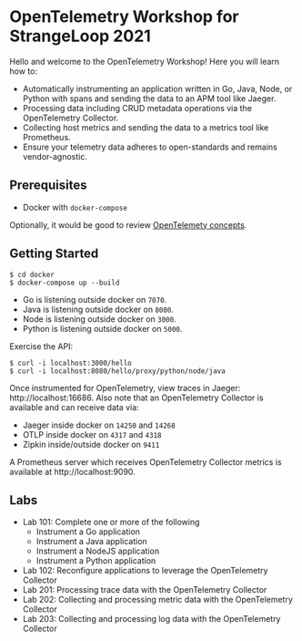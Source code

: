 # OpenTelemetry Workshop for StrangeLoop 2021

Hello and welcome to the OpenTelemetry Workshop! Here you will learn how to:

- Automatically instrumenting an application written in Go, Java, Node, or Python
  with spans and sending the data to an APM tool like Jaeger.
- Processing data including CRUD metadata operations via the OpenTelemetry
  Collector.
- Collecting host metrics and sending the data to a metrics tool like
  Prometheus.
- Ensure your telemetry data adheres to open-standards and remains
  vendor-agnostic.

## Prerequisites

- Docker with `docker-compose`

Optionally, it would be good to review [OpenTelemety
concepts](https://opentelemetry.io/docs/concepts/).

## Getting Started

```
$ cd docker
$ docker-compose up --build
```

- Go is listening outside docker on `7070`.
- Java is listening outside docker on `8080`.
- Node is listening outside docker on `3000`.
- Python is listening outside docker on `5000`.

Exercise the API:

```
$ curl -i localhost:3000/hello
$ curl -i localhost:8080/hello/proxy/python/node/java
```

Once instrumented for OpenTelemetry, view traces in Jaeger:
http://localhost:16686. Also note that an OpenTelemetry Collector is available
and can receive data via:

- Jaeger inside docker on `14250` and `14268`
- OTLP inside docker on `4317` and `4318`
- Zipkin inside/outside docker on `9411`

A Prometheus server which receives OpenTelemetry Collector metrics is available at http://localhost:9090.

## Labs

- Lab 101: Complete one or more of the following
  - Instrument a Go application
  - Instrument a Java application
  - Instrument a NodeJS application
  - Instrument a Python application
- Lab 102: Reconfigure applications to leverage the OpenTelemetry Collector
- Lab 201: Processing trace data with the OpenTelemetry Collector
- Lab 202: Collecting and processing metric data with the OpenTelemetry Collector
- Lab 203: Collecting and processing log data with the OpenTelemetry Collector
